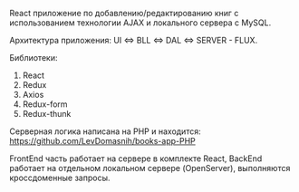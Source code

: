 React приложение по добавлению/редактированию книг с использованием технологии AJAX и локального сервера с MySQL.

Архитектура приложения: UI <=> BLL <=> DAL <=> SERVER - FLUX.

Библиотеки: 
1) React
2) Redux
3) Axios
4) Redux-form
5) Redux-thunk

Cерверная логика написана на PHP и находится: https://github.com/LevDomasnih/books-app-PHP

FrontEnd часть работает на сервере в комплекте React, BackEnd работает на отдельном локальном сервере (OpenServer), выполняются кроссдоменные запросы. 
